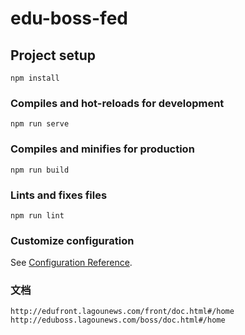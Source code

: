 # edu-boss-fed

## Project setup
```
npm install
```

### Compiles and hot-reloads for development
```
npm run serve
```

### Compiles and minifies for production
```
npm run build
```

### Lints and fixes files
```
npm run lint
```

### Customize configuration
See [Configuration Reference](https://cli.vuejs.org/config/).

### 文档
```
http://edufront.lagounews.com/front/doc.html#/home
http://eduboss.lagounews.com/boss/doc.html#/home
```
